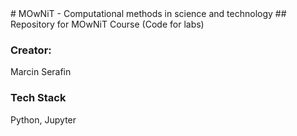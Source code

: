 <body>
# MOwNiT - Computational methods in science and technology
## Repository for MOwNiT Course (Code for labs)

### Creator:
Marcin Serafin

### Tech Stack
Python, Jupyter

</body>
